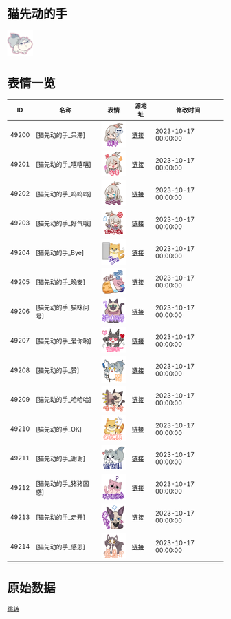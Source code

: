 # 猫先动的手

<img src="./cover.png" height="60" alt="cover" />

# 表情一览

|ID|名称|表情|源地址|修改时间|
|----|----|----|----|----|
|49200|[猫先动的手_呆滞]|<img src="./pic/049200_%5B猫先动的手_呆滞%5D.png" height="60" alt="呆滞"/>|[链接](https://i0.hdslb.com/bfs/garb/978fb2fcef39ba53c7644fe8359d96f33b37c225.png)|2023-10-17 00:00:00|
|49201|[猫先动的手_嘻嘻嘻]|<img src="./pic/049201_%5B猫先动的手_嘻嘻嘻%5D.png" height="60" alt="嘻嘻嘻"/>|[链接](https://i0.hdslb.com/bfs/garb/70316409b0f8a025a47c11e5fca37f220efcbf5b.png)|2023-10-17 00:00:00|
|49202|[猫先动的手_呜呜呜]|<img src="./pic/049202_%5B猫先动的手_呜呜呜%5D.png" height="60" alt="呜呜呜"/>|[链接](https://i0.hdslb.com/bfs/garb/b2306d5e94deaaa233e08229d73aa051096940cb.png)|2023-10-17 00:00:00|
|49203|[猫先动的手_好气哦]|<img src="./pic/049203_%5B猫先动的手_好气哦%5D.png" height="60" alt="好气哦"/>|[链接](https://i0.hdslb.com/bfs/garb/350e9cadf3eb61a53319f364b0e98b5a29461351.png)|2023-10-17 00:00:00|
|49204|[猫先动的手_Bye]|<img src="./pic/049204_%5B猫先动的手_Bye%5D.png" height="60" alt="Bye"/>|[链接](https://i0.hdslb.com/bfs/garb/384a1346d6e1e4c8629cca7ba163e71d1c1d8be0.png)|2023-10-17 00:00:00|
|49205|[猫先动的手_晚安]|<img src="./pic/049205_%5B猫先动的手_晚安%5D.png" height="60" alt="晚安"/>|[链接](https://i0.hdslb.com/bfs/garb/91a36005108f1e234fb8d2442946cef74a5a5774.png)|2023-10-17 00:00:00|
|49206|[猫先动的手_猫咪问号]|<img src="./pic/049206_%5B猫先动的手_猫咪问号%5D.png" height="60" alt="猫咪问号"/>|[链接](https://i0.hdslb.com/bfs/garb/c501966cfedb07f9c744110f5a47f97e2b57fccb.png)|2023-10-17 00:00:00|
|49207|[猫先动的手_爱你哟]|<img src="./pic/049207_%5B猫先动的手_爱你哟%5D.png" height="60" alt="爱你哟"/>|[链接](https://i0.hdslb.com/bfs/garb/1c7637558ee27dbfed0263fd6aeb0dd806c2b9e1.png)|2023-10-17 00:00:00|
|49208|[猫先动的手_赞]|<img src="./pic/049208_%5B猫先动的手_赞%5D.png" height="60" alt="赞"/>|[链接](https://i0.hdslb.com/bfs/garb/9264010ea2a6eed4ec4bdd7f02784205f141cce4.png)|2023-10-17 00:00:00|
|49209|[猫先动的手_哈哈哈]|<img src="./pic/049209_%5B猫先动的手_哈哈哈%5D.png" height="60" alt="哈哈哈"/>|[链接](https://i0.hdslb.com/bfs/garb/5dbeba9fbc9fd7c375cb9701c36938c7775181e8.png)|2023-10-17 00:00:00|
|49210|[猫先动的手_OK]|<img src="./pic/049210_%5B猫先动的手_OK%5D.png" height="60" alt="OK"/>|[链接](https://i0.hdslb.com/bfs/garb/1ecacc079b1c9fc0805fd0e11a9183c75cfe4033.png)|2023-10-17 00:00:00|
|49211|[猫先动的手_谢谢]|<img src="./pic/049211_%5B猫先动的手_谢谢%5D.png" height="60" alt="谢谢"/>|[链接](https://i0.hdslb.com/bfs/garb/b768c1dc52cc1313bae75cef8e15468b7fcb05d8.png)|2023-10-17 00:00:00|
|49212|[猫先动的手_猪猪困惑]|<img src="./pic/049212_%5B猫先动的手_猪猪困惑%5D.png" height="60" alt="猪猪困惑"/>|[链接](https://i0.hdslb.com/bfs/garb/6bbc848590978d5f44d5b820d942e8e343755ae3.png)|2023-10-17 00:00:00|
|49213|[猫先动的手_走开]|<img src="./pic/049213_%5B猫先动的手_走开%5D.png" height="60" alt="走开"/>|[链接](https://i0.hdslb.com/bfs/garb/27d4793a8092863ace5e1afc3c57f26ffc7d5f3e.png)|2023-10-17 00:00:00|
|49214|[猫先动的手_感恩]|<img src="./pic/049214_%5B猫先动的手_感恩%5D.png" height="60" alt="感恩"/>|[链接](https://i0.hdslb.com/bfs/garb/e7d4ccd8755a2f1bd5b31402bd493599bf0d2317.png)|2023-10-17 00:00:00|

# 原始数据

[跳转](./raw.json)

